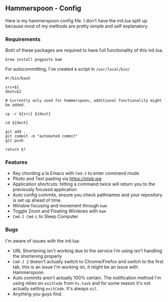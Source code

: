 ## Hammerspoon - Config

Here is my hammerspoon config file. I don't have the init.lua split up because most of my methods are pretty simple and self explanatory.

### Requirements

Both of these packages are required to have full functionality of this init.lua.

`brew install pngpaste kwm`

For autocommitting, I've created a script in `/usr/local/bin/`

```
#!/bin/bash

src=$1
dest=$2

# Currently only used for hammerspoon, additional functionality might be added.

cp -r ${src} ${dest}

cd ${dest}

git add .
git commit -m "automated commit"
git push

return $?
```

### Features

* Key chording a la Emacs with `Cmd-J` to enter command mode
* Photo and Text pasting via https://ptpb.pw
* Application shortcuts: hitting a command twice will return you to the previously focused application
* Auto config commits, ensure you check pathnames and your repository is set up ahead of time.
* Window focusing and movement through `kwm`
* Toggle Zoom and Floating Windows with `kwm`
* `Cmd-J Cmd-L` to Sleep Computer

### Bugs

I'm aware of issues with the init.lua: 

* URL Shortening isn't working due to the service I'm using isn't handling the shortening properly
* `Cmd-J Z` doesn't actually switch to Chrome/Firefox and switch to the first tab, this is an issue I'm working on, it might be an issue with Hammerspoon
* Auto commits aren't actually 100% certain. The notification method I'm using relies on `exitCode` from `hs.task` and for some reason it's not actually setting `exitCode`. It's always `nil`.
* Anything you guys find.


